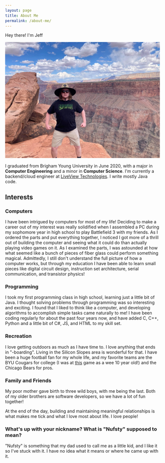 ```yaml
---
layout: page
title: About Me
permalink: /about-me/
---
```

Hey there! I'm Jeff

<div style="text-align:center"><img src ="/assets/images/Me.jpg" /></div>

I graduated from Brigham Young University in June 2020, with a major in **Computer Engineering** and a minor in **Computer Science**. I'm currently a backend/cloud engineer at [LiveView Technologies](https://lvt.com). I write mostly Java code.

## Interests

### Computers
I have been intrigued by computers for most of my life! Deciding to make a career out of my interest was really solidified when I assembled a PC during my sophomore year in high school to play Battlefield 3 with my friends. As I ordered the parts and put everything together, I noticed I got more of a thrill out of building the computer and seeing what it could do than actually playing video games on it. As I examined the parts, I was astounded at how what seemed like a bunch of pieces of fiber glass could perform something magical. Admittedly, I still don't understand the full picture of how a computer works, but through my education I have been able to learn small pieces like digital circuit design, instruction set architecture, serial communication, and transistor physics! 

### Programming
I took my first programming class in high school, learning just a little bit of Java. I thought solving problems through programming was so interesting and exciting. I found that I liked to think like a computer, and developing algorithms to accomplish simple tasks came naturally to me! I have been coding regularly for about the past four years now, and have added C, C++, Python and a little bit of C#, JS, and HTML to my skill set.

### Recreation
I love getting outdoors as much as I have time to. I love anything that ends in "-boarding". Living in the Silicon Slopes area is wonderful for that. I have been a huge football fan for my whole life, and my favorite teams are the BYU Cougars for college (I was at [this](https://youtu.be/8TT78kCie_I) game as a wee 10 year old!) and the Chicago Bears for pros.

### Family and Friends
My poor mother gave birth to three wild boys, with me being the last. Both of my older brothers are software developers, so we have a lot of fun together!

At the end of the day, building and maintaining meaningful relationships is what makes me tick and what I love most about life. I love people!

### What's up with your nickname? What is "Nufsty" supposed to mean?
"Nufsty" is something that my dad used to call me as a little kid, and I like it so I've stuck with it. I have no idea what it means or where he came up with it.

